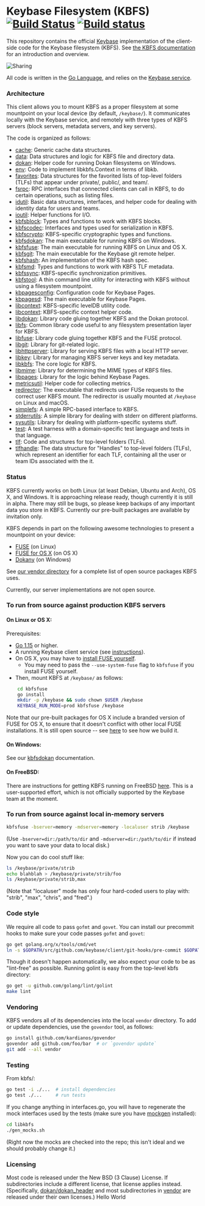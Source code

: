 # Keybase Filesystem (KBFS) [![Build Status](https://travis-ci.org/keybase/kbfs.svg?branch=master)](https://travis-ci.org/keybase/kbfs) [![Build status](https://ci.appveyor.com/api/projects/status/xpxqhgpl60m1h3sb/branch/master?svg=true)](https://ci.appveyor.com/project/keybase/kbfs/branch/master)

This repository contains the official [Keybase](https://keybase.io)
implementation of the client-side code for the Keybase filesystem
(KBFS). See [the KBFS documentation](https://keybase.io/docs/kbfs) for an
introduction and overview.

![Sharing](https://keybase.io/images/github/repo_share.png?)

All code is written in the [Go Language](https://golang.org), and relies
on the [Keybase
service](https://github.com/keybase/client/tree/master/go).

### Architecture

This client allows you to mount KBFS as a proper filesystem at some
mountpoint on your local device (by default, `/keybase/`). It
communicates locally with the Keybase service, and remotely with three
types of KBFS servers (block servers, metadata servers, and key
servers).

The code is organized as follows:

- [cache](cache/): Generic cache data structures.
- [data](data/): Data structures and logic for KBFS file and directory data.
- [dokan](dokan/): Helper code for running Dokan filesystems on Windows.
- [env](env/): Code to implement libkbfs.Context in terms of libkb.
- [favorites](favorites/): Data structures for the favorited lists of
  top-level folders (TLFs) that appear under private/, public/, and
  team/.
- [fsrpc](fsrpc/): RPC interfaces that connected clients can call in KBFS,
  to do certain operations, such as listing files.
- [idutil](idutil/): Basic data structures, interfaces, and helper
  code for dealing with identity data for users and teams.
- [ioutil](ioutil/): Helper functions for I/O.
- [kbfsblock](kbfsblock/): Types and functions to work with KBFS blocks.
- [kbfscodec](kbfscodec/): Interfaces and types used for serialization in KBFS.
- [kbfscrypto](kbfscrypto/): KBFS-specific cryptographic types and functions.
- [kbfsdokan](kbfsdokan/): The main executable for running KBFS on
  Windows.
- [kbfsfuse](kbfsfuse/): The main executable for running KBFS on Linux
  and OS X.
- [kbfsgit](kbfsgit/): The main executable for the Keybase git remote helper.
- [kbfshash](kbfshash/): An implementation of the KBFS hash spec.
- [kbfsmd](kbfsmd/): Types and functions to work with KBFS TLF metadata.
- [kbfssync](kbfssync/): KBFS-specific synchronization primitives.
- [kbfstool](kbfstool/): A thin command line utility for interacting with KBFS
  without using a filesystem mountpoint.
- [kbpagesconfig](kbpagesconfig/): Configuration code for Keybase Pages.
- [kbpagesd](kbpagesd/): The main executable for Keybase Pages.
- [libcontext](ldbutils/): KBFS-specific levelDB utility code.
- [libcontext](libcontext/): KBFS-specific context helper code.
- [libdokan](libdokan/): Library code gluing together KBFS and the
  Dokan protocol.
- [libfs](libfs/): Common library code useful to any filesystem
  presentation layer for KBFS.
- [libfuse](libfuse/): Library code gluing together KBFS and the FUSE
  protocol.
- [libgit](libgit/): Library for git-related logic.
- [libhttpserver](libhttpserver/): Library for serving KBFS files with
  a local HTTP server.
- [libkey](libkey/): Library for managing KBFS server keys and key metadata.
- [libkbfs](libkbfs/): The core logic for KBFS.
- [libmime](libmime/): Library for determining the MIME types of KBFS
  files.
- [libpages](libpages/): Library for the logic behind Keybase Pages.
- [metricsutil](metricsutil/): Helper code for collecting metrics.
- [redirector](redirector/): The executable that redirects user FUSe
  requests to the correct user KBFS mount. The redirector is usually
  mounted at `/keybase` on Linux and macOS.
- [simplefs](simplefs/): A simple RPC-based interface to KBFS.
- [stderrutils](stderrutils/): A simple library for dealing with
  stderr on different platforms.
- [sysutils](sysutils/): Library for dealing with platform-specific
  systems stuff.
- [test](test/): A test harness with a domain-specific test language
  and tests in that language.
- [tlf](tlf/): Code and structures for top-level folders (TLFs).
- [tlfhandle](tlfhandle/): The data structure for "Handles" to
  top-level folders (TLFs), which represent an identifier for each
  TLF, containing all the user or team IDs associated with the it.

### Status

KBFS currently works on both Linux (at least Debian, Ubuntu and Arch),
OS X, and Windows. It is approaching release ready, though currently
it is still in alpha. There may still be bugs, so please keep backups
of any important data you store in KBFS. Currently our pre-built
packages are available by invitation only.

KBFS depends in part on the following awesome technologies to present
a mountpoint on your device:

- [FUSE](https://github.com/libfuse/) (on Linux)
- [FUSE for OS X](https://osxfuse.github.io/) (on OS X)
- [Dokany](https://github.com/dokan-dev/dokany) (on Windows)

See [our vendor directory](vendor/) for a complete list of open source
packages KBFS uses.

Currently, our server implementations are not open source.

### To run from source against production KBFS servers

#### On Linux or OS X:

Prerequisites:

- [Go 1.15](https://golang.org/dl/) or higher.
- A running Keybase client service (see [instructions](https://github.com/keybase/client/tree/master/go)).
- On OS X, you may have to [install FUSE yourself](https://osxfuse.github.io/).
  - You may need to pass the `--use-system-fuse` flag to `kbfsfuse` if
    you install FUSE yourself.
- Then, mount KBFS at `/keybase/` as follows:

```bash
    cd kbfsfuse
    go install
    mkdir -p /keybase && sudo chown $USER /keybase
    KEYBASE_RUN_MODE=prod kbfsfuse /keybase
```

Note that our pre-built packages for OS X include a branded version of
FUSE for OS X, to ensure that it doesn't conflict with other local
FUSE installations. It is still open source -- see
[here](https://github.com/keybase/client/blob/master/osx/Fuse/build.sh)
to see how we build it.

#### On Windows:

See our [kbfsdokan](kbfsdokan/) documentation.

#### On FreeBSD:

There are instructions for getting KBFS running on FreeBSD
[here](https://wiki.freebsd.org/Ports/security/kbfs). This is a
user-supported effort, which is not officially supported by the
Keybase team at the moment.

### To run from source against local in-memory servers

```bash
kbfsfuse -bserver=memory -mdserver=memory -localuser strib /keybase
```

(Use `-bserver=dir:/path/to/dir` and `-mdserver=dir:/path/to/dir` if
instead you want to save your data to local disk.)

Now you can do cool stuff like:

```bash
ls /keybase/private/strib
echo blahblah > /keybase/private/strib/foo
ls /keybase/private/strib,max
```

(Note that "localuser" mode has only four hard-coded users to play
with: "strib", "max", "chris", and "fred".)

### Code style

We require all code to pass `gofmt` and `govet`. You can install our
precommit hooks to make sure your code passes `gofmt` and `govet`:

```bash
go get golang.org/x/tools/cmd/vet
ln -s $GOPATH/src/github.com/keybase/client/git-hooks/pre-commit $GOPATH/src/github.com/keybase/client/go/kbfs/.git/hooks/pre-commit
```

Though it doesn't happen automatically, we also expect your code to be
as "lint-free" as possible. Running golint is easy from the top-level
kbfs directory:

```bash
go get -u github.com/golang/lint/golint
make lint
```

### Vendoring

KBFS vendors all of its dependencies into the local `vendor`
directory. To add or update dependencies, use the `govendor` tool, as
follows:

```bash
go install github.com/kardianos/govendor
govendor add github.com/foo/bar  # or `govendor update`
git add --all vendor
```

### Testing

From kbfs/:

```bash
go test -i ./...  # install dependencies
go test ./...     # run tests
```

If you change anything in interfaces.go, you will have to regenerate
the mock interfaces used by the tests (make sure you have [mockgen](https://github.com/golang/mock)
installed):

```bash
cd libkbfs
./gen_mocks.sh
```

(Right now the mocks are checked into the repo; this isn't ideal and
we should probably change it.)

### Licensing

Most code is released under the New BSD (3 Clause) License. If
subdirectories include a different license, that license applies
instead. (Specifically, [dokan/dokan_header](dokan/dokan_header) and
most subdirectories in [vendor](vendor/) are released under their own
licenses.)
Hello World
